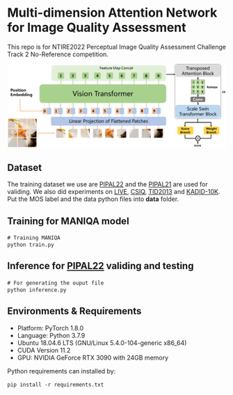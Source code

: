 # Multi-dimension Attention Network for Image Quality Assessment

This repo is for NTIRE2022 Perceptual Image Quality Assessment Challenge Track 2 No-Reference competition.

![image.png](image/pipeline.png)

## Dataset
The training dataset we use are [PIPAL22](https://codalab.lisn.upsaclay.fr/competitions/1568#participate-get_data) and the [PIPAL21](https://competitions.codalab.org/competitions/28050#participate) are used for validing. We also did experiments on [LIVE](https://live.ece.utexas.edu/research/Quality/subjective.htm), [CSIQ](https://qualinet.github.io/databases/image/categorical_image_quality_csiq_database/), [TID2013](https://qualinet.github.io/databases/image/tampere_image_database_tid2013/) and [KADID-10K](http://database.mmsp-kn.de/kadid-10k-database.html). Put the MOS label and the data python files into **data** folder. 
## Training for MANIQA model
```
# Training MANIQA
python train.py
```
## Inference for [PIPAL22](https://codalab.lisn.upsaclay.fr/competitions/1568#participate-get_data) validing and testing
```
# For generating the ouput file
python inference.py
```
## Environments & Requirements
- Platform: PyTorch 1.8.0
- Language: Python 3.7.9
- Ubuntu 18.04.6 LTS (GNU/Linux 5.4.0-104-generic x86\_64)
- CUDA Version 11.2
- GPU: NVIDIA GeForce RTX 3090 with 24GB memory

 Python requirements can installed by:
```
pip install -r requirements.txt
```

